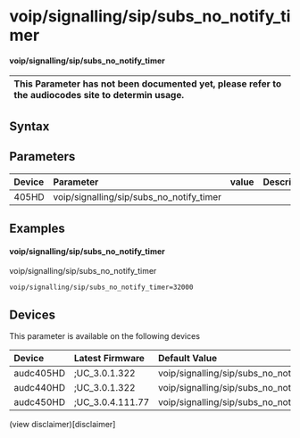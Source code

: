 ﻿---
description: voip/signalling/sip/subs_no_notify_timer
search: false
---

# voip/signalling/sip/subs_no_notify_timer

#### voip/signalling/sip/subs_no_notify_timer


| This Parameter has not been documented yet, please refer to the audiocodes site to determin usage.  | 
| :--- |

## Syntax

## Parameters
|Device|Parameter|value|Description|
|:---|:---|:---|:---|
| 405HD | voip/signalling/sip/subs_no_notify_timer |  |  |

## Examples
#### voip/signalling/sip/subs_no_notify_timer

voip/signalling/sip/subs_no_notify_timer

```
voip/signalling/sip/subs_no_notify_timer=32000
```

## Devices
This parameter is available on the following devices

| Device | Latest Firmware | Default Value |
|:---|:---|:---|
| audc405HD | ;UC_3.0.1.322 | voip/signalling/sip/subs_no_notify_timer=32000 
| audc440HD | ;UC_3.0.1.322 | voip/signalling/sip/subs_no_notify_timer=32000 
| audc450HD | ;UC_3.0.4.111.77 | voip/signalling/sip/subs_no_notify_timer=32000 

(view disclaimer)[disclaimer]
